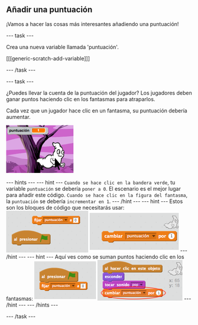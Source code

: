 ## Añadir una puntuación

¡Vamos a hacer las cosas más interesantes añadiendo una puntuación!

\--- task \---

Crea una nueva variable llamada 'puntuación'.

[[[generic-scratch-add-variable]]]

\--- /task \---

\--- task \---

¿Puedes llevar la cuenta de la puntuación del jugador? Los jugadores deben ganar puntos haciendo clic en los fantasmas para atraparlos.

Cada vez que un jugador hace clic en un fantasma, su puntuación debería aumentar.

![Incrementar la puntuación](images/ghost-score-test.png)

\--- hints \--- \--- hint \--- `Cuando se hace clic en la bandera verde`, tu variable `puntuación` se debería `poner a 0`. El escenario es el mejor lugar para añadir este código. `Cuando se hace clic en la figura del fantasma`, la `puntuación` se debería `incrementar en 1`. \--- /hint \--- \--- hint \--- Estos son los bloques de código que necesitarás usar: ![screenshot](images/ghost-score-blocks.png) \--- /hint \--- \--- hint \--- Aquí ves como se suman puntos haciendo clic en los fantasmas: ![screenshot](images/ghost-score-code.png) \--- /hint \--- \--- /hints \---

\--- /task \---